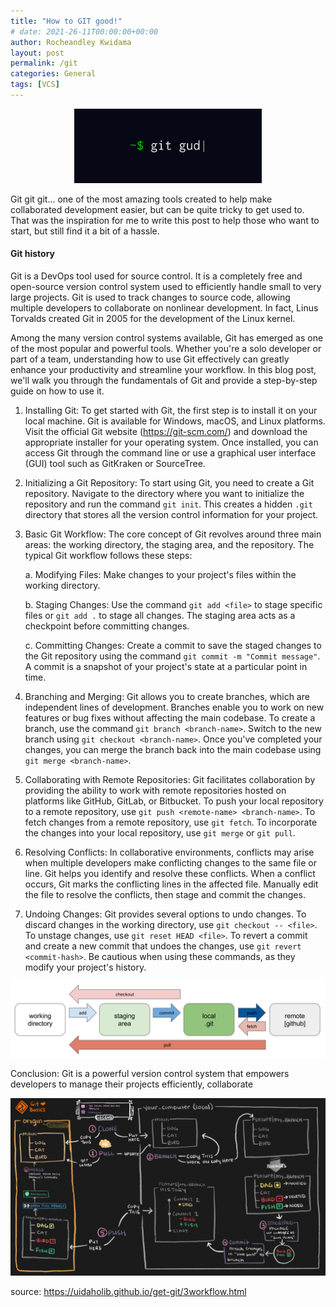 ```yaml
---
title: "How to GIT good!"
# date: 2021-26-11T00:00:00+00:00
author: Rocheandley Kwidama
layout: post
permalink: /git
categories: General
tags: [VCS]
---
```

<p align="center">
<img src="/assets/images/git_good.png" alt="drawing" width="300"/>
</p>

Git git git... one of the most amazing tools created to help make collaborated development easier, but can be quite tricky to get used to.
That was the inspiration for me to write this post to help those who want to start, but still find it a bit of a hassle.

#### Git history
Git is a DevOps tool used for source control. It is a completely free and open-source version control system used to efficiently handle small to very large projects. Git is used to track changes to source code, allowing multiple developers to collaborate on nonlinear development. In fact, Linus Torvalds created Git in 2005 for the development of the Linux kernel.

Among the many version control systems available, Git has emerged as one of the most popular and powerful tools. Whether you're a solo developer or part of a team, understanding how to use Git effectively can greatly enhance your productivity and streamline your workflow. In this blog post, we'll walk you through the fundamentals of Git and provide a step-by-step guide on how to use it.

1. Installing Git:
To get started with Git, the first step is to install it on your local machine. Git is available for Windows, macOS, and Linux platforms. Visit the official Git website (https://git-scm.com/) and download the appropriate installer for your operating system. Once installed, you can access Git through the command line or use a graphical user interface (GUI) tool such as GitKraken or SourceTree.

2. Initializing a Git Repository:
To start using Git, you need to create a Git repository. Navigate to the directory where you want to initialize the repository and run the command `git init`. This creates a hidden `.git` directory that stores all the version control information for your project.

3. Basic Git Workflow:
The core concept of Git revolves around three main areas: the working directory, the staging area, and the repository. The typical Git workflow follows these steps:

   a. Modifying Files: Make changes to your project's files within the working directory.

   b. Staging Changes: Use the command `git add <file>` to stage specific files or `git add .` to stage all changes. The staging area acts as a checkpoint before committing changes.

   c. Committing Changes: Create a commit to save the staged changes to the Git repository using the command `git commit -m "Commit message"`. A commit is a snapshot of your project's state at a particular point in time.

4. Branching and Merging:
Git allows you to create branches, which are independent lines of development. Branches enable you to work on new features or bug fixes without affecting the main codebase. To create a branch, use the command `git branch <branch-name>`. Switch to the new branch using `git checkout <branch-name>`. Once you've completed your changes, you can merge the branch back into the main codebase using `git merge <branch-name>`.

5. Collaborating with Remote Repositories:
Git facilitates collaboration by providing the ability to work with remote repositories hosted on platforms like GitHub, GitLab, or Bitbucket. To push your local repository to a remote repository, use `git push <remote-name> <branch-name>`. To fetch changes from a remote repository, use `git fetch`. To incorporate the changes into your local repository, use `git merge` or `git pull`.

6. Resolving Conflicts:
In collaborative environments, conflicts may arise when multiple developers make conflicting changes to the same file or line. Git helps you identify and resolve these conflicts. When a conflict occurs, Git marks the conflicting lines in the affected file. Manually edit the file to resolve the conflicts, then stage and commit the changes.

7. Undoing Changes:
Git provides several options to undo changes. To discard changes in the working directory, use `git checkout -- <file>`. To unstage changes, use `git reset HEAD <file>`. To revert a commit and create a new commit that undoes the changes, use `git revert <commit-hash>`. Be cautious when using these commands, as they modify your project's history.

<p align="center">
<img src="/assets/images/git_flow.png" alt="drawing" width="600"/>
</p>

Conclusion:
Git is a powerful version control system that empowers developers to manage their projects efficiently, collaborate


<p align="center">
<img src="/assets/images/git_good2.png" alt="drawing" width="800"/>
</p>

source: https://uidaholib.github.io/get-git/3workflow.html